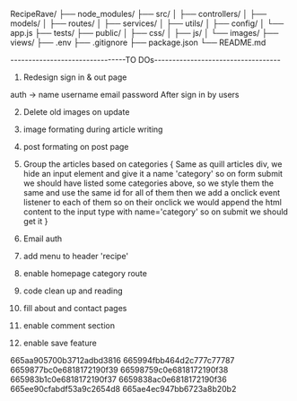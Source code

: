 RecipeRave/
├── node_modules/
├── src/
│   ├── controllers/
│   ├── models/
│   ├── routes/
│   ├── services/
│   ├── utils/
│   ├── config/
│   └── app.js
├── tests/
├── public/
│   ├── css/
│   ├── js/
│   └── images/
├── views/
├── .env
├── .gitignore
├── package.json
└── README.md


--------------------------------TO DOs-----------------------------------
1. Redesign sign in & out page

auth -> name username email password
After sign in by users 

2. Delete old images on update 

3. image formating during article writing <check>
4. post formating on post page <check>
5. Group the articles based on categories {
    Same as quill articles div, we hide an input element and give it  a name 'category'
    so on form submit we should have listed some categories above, so we style them the same and use the same id for all of them then we add a onclick event listener to each of them 
    so on their onclick we would append the html content to the input type with name='category' 
    so on submit we should get it 
}
6. Email auth
7. add menu to header 'recipe'
8. enable homepage category route
9. code clean up and reading
10. fill about and contact pages
11. enable comment section
12. enable save feature

665aa905700b3712adbd3816
665994fbb464d2c777c77787
6659877bc0e6818172190f39
66598759c0e6818172190f38
665983b1c0e6818172190f37
6659838ac0e6818172190f36
665ee90cfabdf53a9c2654d8
665ae4ec947bb6723a8b20b2